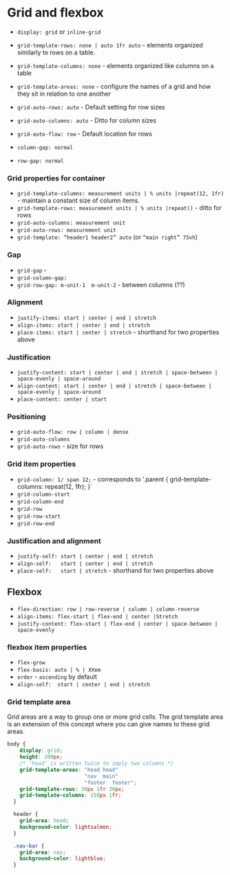 # Grid and flexbox

* `display: grid` or `inline-grid`

* `grid-template-rows: none | auto 1fr auto` - elements organized similarly to rows on a table.
* `grid-template-columns: none` - elements organized like columns on a table
* `grid-template-areas: none` - configure the names of a grid and how they sit in relation to one another
* `grid-auto-rows: auto` - Default setting for row sizes
* `grid-auto-columns: auto` - Ditto for column sizes
* `grid-auto-flow: row` - Default location for rows
* `column-gap: normal`
* `row-gap: normal`

### Grid properties for container
* `grid-template-columns: measurement units | % units |repeat(12, 1fr)` - maintain a constant size of column items.
* `grid-template-rows: measurement units | % units |repeat()` - ditto for rows
* `grid-auto-columns: measurement unit`
* `grid-auto-rows: measurement unit`
* `grid-template: “header1 header2” auto` (or `“main right” 75vh`)

### Gap
* `grid-gap` - 
* `grid-column-gap:`
* `grid-row-gap: m-unit-1  m-unit-2` - between columns (??)

### Alignment
* `justify-items: start | center | end | stretch`
* `align-items: start | center | end | stretch`
* `place-items: start | center | stretch` - shorthand for two properties above

### Justification
* `justify-content: start | center | end | stretch | space-between | space-evenly | space-around`
* `align-content: start | center | end | stretch | space-between | space-evenly | space-around`
* `place-content: center | start`

### Positioning
* `grid-auto-flow: row | column | dense`
* `grid-auto-columns`
* `grid-auto-rows` -  size for rows

### Grid item properties
* `grid-column: 1/ span 12;` - corresponds to '.parent { grid-template-columns: repeat(12, 1fr); }`
* `grid-column-start`
* `grid-column-end`
* `grid-row`
* `grid-row-start`
* `grid-row-end`

### Justification and alignment
* `justify-self: start | center | end | stretch`
* `align-self:   start | center | end | stretch`
* `place-self:   start | stretch` - shorthand for two properties above

## Flexbox
* `flex-direction: row | row-reverse | column | column-reverse`
* `align-items: flex-start | flex-end | center |Stretch`
* `justify-content: flex-start | flex-end | center | space-between | space-evenly`

### flexbox item properties
* `flex-grow`
* `flex-basis: auto | % | XXem`
* `order` - `ascending` by default
* `align-self:  start | center | end | stretch`

### Grid template area
Grid areas are a way to group one or more grid cells.
The grid template area is an extension of this concept where you can give names to these grid areas.
```css
body {
    display: grid;
    height: 200px;
    /* ‘head’ is written twice to imply two columns */
    grid-template-areas: "head head"
                         "nav  main"
                         "footer  footer";
    grid-template-rows: 30px 1fr 30px;
    grid-template-columns: 150px 1fr;
  }

  header {
    grid-area: head;
    background-color: lightsalmon;
  }

  .nav-bar {
    grid-area: nav;
    background-color: lightblue;
  }
```
